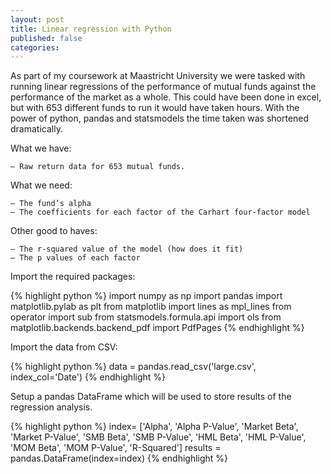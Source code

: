 ```yaml
---
layout: post
title: Linear regression with Python
published: false
categories:
---
```


As part of my coursework at Maastricht University we were tasked with running linear regressions of the performance of mutual funds against the performance of the market as a whole. This could have been done in excel, but with 653 different funds to run it would have taken hours. With the power of python, pandas and statsmodels the time taken was shortened dramatically.

What we have:

	– Raw return data for 653 mutual funds.

What we need:

	– The fund’s alpha
	– The coefficients for each factor of the Carhart four-factor model

Other good to haves:

	– The r-squared value of the model (how does it fit)
	– The p values of each factor

Import the required packages:

{% highlight python %}
import numpy as np
import pandas
import matplotlib.pylab as plt
from matplotlib import lines as mpl_lines
from operator import sub
from statsmodels.formula.api import ols
from matplotlib.backends.backend_pdf import PdfPages
{% endhighlight %}

Import the data from CSV:

{% highlight python %}
data = pandas.read_csv('large.csv', index_col='Date')
{% endhighlight %}

Setup a pandas DataFrame which will be used to store results of the regression analysis.

{% highlight python %}
index= ['Alpha', 'Alpha P-Value', 'Market Beta', 'Market P-Value', 'SMB Beta', 'SMB P-Value', 'HML Beta', 'HML P-Value', 'MOM Beta', 'MOM P-Value', 'R-Squared']
results = pandas.DataFrame(index=index)
{% endhighlight %}
